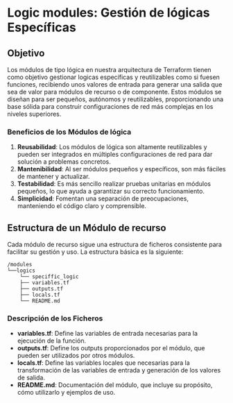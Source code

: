 # Logic modules: Gestión de lógicas Específicas

## Objetivo

Los módulos de tipo lógica en nuestra arquitectura de Terraform tienen como objetivo gestionar logicas específicas y reutilizables como si fuesen funciones, recibiendo unos valores de entrada para generar una salida que sea de valor para módulos de recurso o de componente. Estos módulos se diseñan para ser pequeños, autónomos y reutilizables, proporcionando una base sólida para construir configuraciones de red más complejas en los niveles superiores.

### Beneficios de los Módulos de lógica

1. **Reusabilidad**: Los módulos de lógica son altamente reutilizables y pueden ser integrados en múltiples configuraciones de red para dar solución a problemas concretos.
2. **Mantenibilidad**: Al ser módulos pequeños y específicos, son más fáciles de mantener y actualizar.
3. **Testabilidad**: Es más sencillo realizar pruebas unitarias en módulos pequeños, lo que ayuda a garantizar su correcto funcionamiento.
4. **Simplicidad**: Fomentan una separación de preocupaciones, manteniendo el código claro y comprensible.

## Estructura de un Módulo de recurso

Cada módulo de recurso sigue una estructura de ficheros consistente para facilitar su gestión y uso. La estructura básica es la siguiente:

```
/modules
└──logics
    └── speciffic_logic
    ├── variables.tf
    ├── outputs.tf
    ├── locals.tf
    └── README.md
```

### Descripción de los Ficheros

- **variables.tf**: Define las variables de entrada necesarias para la ejecución de la función.
- **outputs.tf**: Define los outputs proporcionados por el módulo, que pueden ser utilizados por otros módulos.
- **locals.tf**: Define las variables locales que necesarias para la transformación de las variables de entrada y generación de los valores de salida.
- **README.md**: Documentación del módulo, que incluye su propósito, cómo utilizarlo y ejemplos de uso.